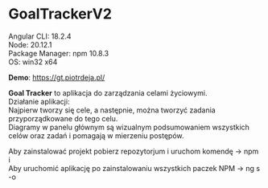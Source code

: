 # GoalTrackerV2

Angular CLI: 18.2.4<br />
Node: 20.12.1<br />
Package Manager: npm 10.8.3<br />
OS: win32 x64<br />

**Demo**: https://gt.piotrdeja.pl/

**Goal Tracker** to aplikacja do zarządzania celami życiowymi. <br />
Działanie aplikacji:<br />
Najpierw tworzy się cele, a następnie, można tworzyć zadania przyporządkowane do tego celu.<br />
Diagramy w panelu głównym są wizualnym podsumowaniem wszystkich celów oraz zadań i pomagają w mierzeniu postępów.<br />

Aby zainstalować projekt pobierz repozytorjum i uruchom komendę -> npm i<br />
Aby uruchomić aplikację po zainstalowaniu wszystkich paczek NPM -> ng s -o
